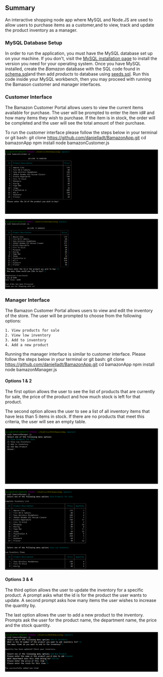 ## Summary

An interactive shopping node app where MySQL and Node.JS are used to allow users to purchase items as a customer,and to view, track and update the product inventory as a manager.

### MySQL Database Setup
In order to run the application, you must have the MySQL database set up on your machine. If you don't, visit the [MySQL installation page](https://dev.mysql.com/doc/refman/5.6/en/installing.html) to install the version you need for your operating system. Once you have MySQL installed, create the *Bamazon* database with the SQL code found in [schema.sql](https://github.com/danielladt/BamazonApp/blob/master/schema.sql)and then add *products* to database using [seeds.sql](https://github.com/danielladt/BamazonApp/blob/master/seeds.sql). Run this code inside your MySQL workbench, then you may proceed with running the Bamason customer and manager interfaces. 

### Customer Interface

The Bamazon Customer Portal allows users to view the current items available for purchase. The user will be prompted to enter the item id# and how many items they wish to purchase. If the item is in stock, the order will be completed and the user will see the total amount of their purchase.

To run the customer interface please follow the steps below in your terminal or git bash:
    git clone https://github.com/danielladt/BamazonApp.git
    cd bamazonApp
    npm install
    node bamazonCustomer.js

![CustomerView](images/customer.png)

![CustomerView2](images/customer2.png)

### Manager Interface

The Bamazon Customer Portal allows users to view and edit the inventory of the store. The user will be prompted to choose from the following options:

    1. View products for sale
    2. View low inventory
    3. Add to inventory
    4. Add a new product

Running the manager interface is similar to customer interface. Please follow the steps below in your terminal or git bash:
    git clone https://github.com/danielladt/BamazonApp.git
    cd bamazonApp
    npm install
    node bamazonManager.js    

#### Options 1 & 2

The first option allows the user to see the list of products that are currently for sale, the price of the product and how much stock is left for that product.

The second option allows the user to see a list of all inventory items that have less than 5 items in stock. If there are no products that meet this criteria, the user will see an empty table.

![ManagerView](images/manager.png)

![ManagerView](images/options1&2.png)

#### Options 3 & 4

The third option allows the user to update the inventory for a specific product. A prompt asks what the id is for the product the user wants to update. A second prompt asks how many items the user wishes to increase the quantity by.

The last option allows the user to add a new product to the inventory. Prompts ask the user for the product name, the department name, the price and the stock quantity.

![ManagerView](images/options3&4.png)








